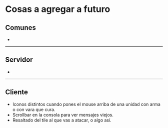 # Cosas a agregar a futuro

## Comunes

*

---

## Servidor

*

---

## Cliente

* Iconos distintos cuando pones el mouse arriba de una unidad con arma o con vara que cura.
* Scrollbar en la consola para ver mensajes viejos.
* Resaltado del tile al que vas a atacar, o algo así.
